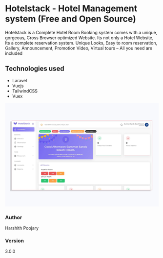 # Hotelstack - Hotel Management system (Free and Open Source)

Hotelstack is a Complete Hotel Room Booking system comes with a unique, gorgeous, Cross Browser optimized Website. Its not only a Hotel Website, Its a complete reservation system. Unique Looks, Easy to room reservation, Gallery, Announcement, Promotion Video, Virtual tours – All you need are included

## Technologies used
+ Laravel
+ Vuejs
+ TailwindCSS
+ Vuex

![](https://raw.githubusercontent.com/klientship/hotelstack/master/work-5.jpg)

### Author

Harshith Poojary

### Version
3.0.0

